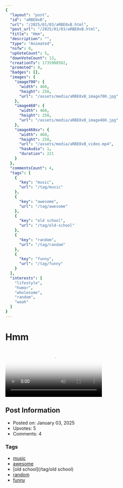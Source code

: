 ```yaml
---
{
  "layout": "post",
  "id": "aRBE0xB",
  "url": "/2025/01/03/aRBE0xB.html",
  "post_url": "/2025/01/03/aRBE0xB.html",
  "title": "Hmm",
  "description": "",
  "type": "Animated",
  "nsfw": 0,
  "upVoteCount": 5,
  "downVoteCount": 13,
  "creationTs": 1735908502,
  "promoted": 0,
  "badges": [],
  "images": {
    "image700": {
      "width": 460,
      "height": 258,
      "url": "/assets/media/aRBE0xB_image700.jpg"
    },
    "image460": {
      "width": 460,
      "height": 258,
      "url": "/assets/media/aRBE0xB_image460.jpg"
    },
    "image460sv": {
      "width": 460,
      "height": 258,
      "url": "/assets/media/aRBE0xB_video.mp4",
      "hasAudio": 1,
      "duration": 221
    }
  },
  "commentsCount": 4,
  "tags": [
    {
      "key": "music",
      "url": "/tag/music"
    },
    {
      "key": "awesome",
      "url": "/tag/awesome"
    },
    {
      "key": "old school",
      "url": "/tag/old-school"
    },
    {
      "key": "random",
      "url": "/tag/random"
    },
    {
      "key": "funny",
      "url": "/tag/funny"
    }
  ],
  "interests": [
    "lifestyle",
    "humor",
    "wholesome",
    "random",
    "woah"
  ]
}
---
```


# Hmm

<video controls playsinline loop poster="/assets/media/aRBE0xB_image460.jpg">
  <source src="/assets/media/aRBE0xB_video.mp4" type="video/mp4">
  Your browser does not support the video tag.
</video>

## Post Information

- Posted on: January 03, 2025
- Upvotes: 5
- Comments: 4

### Tags

- [music](/tag/music)
- [awesome](/tag/awesome)
- [old school](/tag/old school)
- [random](/tag/random)
- [funny](/tag/funny)
